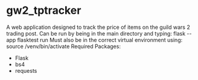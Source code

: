 # gw2_tptracker
A web application designed to track the price of items on the guild wars 2 trading post.
Can be run by being in the main directory and typing: flask --app flasktest run
Must also be in the correct virtual environment using:
source /venv/bin/activate
Required Packages:
 - Flask
 - bs4
 - requests

